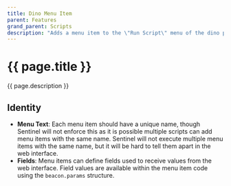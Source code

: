 ```yaml
---
title: Dino Menu Item
parent: Features
grand_parent: Scripts
description: "Adds a menu item to the \"Run Script\" menu of the dino page in Sentinel web interface."
---
```

# {{ page.title }}

{{ page.description }}

## Identity

- **Menu Text**: Each menu item should have a unique name, though Sentinel will not enforce this as it is possible multiple scripts can add menu items with the same name. Sentinel will not execute multiple menu items with the same name, but it will be hard to tell them apart in the web interface.
- **Fields**: Menu items can define fields used to receive values from the web interface. Field values are available within the menu item code using the `beacon.params` structure.
